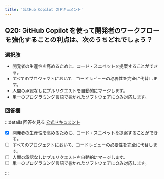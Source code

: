 ```yaml
---
title: 'GitHub Copilot のドキュメント'
---
```


## Q20: GitHub Copilot を使って開発者のワークフローを強化することの利点は、次のうちどれでしょう？

### 選択肢

- 開発者の生産性を高めるために、コード・スニペットを提案することができる。
- すべてのプロジェクトにおいて、コードレビューの必要性を完全に代替します。
- 人間の承認なしにプルリクエストを自動的にマージします。
- 単一のプログラミング言語で書かれたソフトウェアにのみ対応します。

### 回答欄

:::details 回答を見る
[公式ドキュメント](https://docs.github.com/ja/copilot)

- [x] 開発者の生産性を高めるために、コード・スニペットを提案することができる。
- [ ] すべてのプロジェクトにおいて、コードレビューの必要性を完全に代替します。
- [ ] 人間の承認なしにプルリクエストを自動的にマージします。
- [ ] 単一のプログラミング言語で書かれたソフトウェアにのみ対応します。

:::
